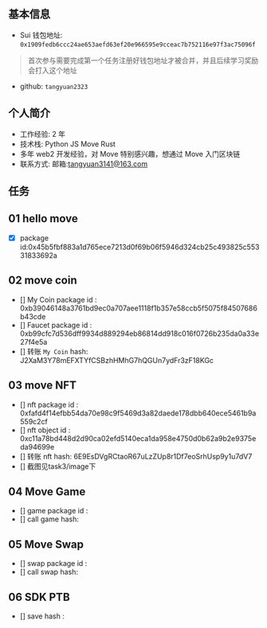## 基本信息

- Sui 钱包地址: `0x1909fedb6ccc24ae653aefd63ef20e966595e9cceac7b752116e97f3ac75096f`

> 首次参与需要完成第一个任务注册好钱包地址才被合并，并且后续学习奖励会打入这个地址

- github: `tangyuan2323`

## 个人简介

- 工作经验: 2 年
- 技术栈: Python JS Move Rust 
- 多年 web2 开发经验，对 Move 特别感兴趣，想通过 Move 入门区块链
- 联系方式: 邮箱:tangyuan3141@163.com

## 任务

## 01 hello move

- [x] package id:0x45b5fbf883a1d765ece7213d0f69b06f5946d324cb25c493825c55331833692a

## 02 move coin

- [] My Coin package id : 0xb39046148a3761bd9ec0a707aee1118f1b357e58ccb5f5075f84507686b43cde
- [] Faucet package id : 0xb99cfc7d536dff9934d889294eb86814dd918c016f0726b235da0a33e27f4e5a
- [] 转账 `My Coin` hash: J2XaM3Y78mEFXTYfCSBzhHMhG7hQGUn7ydFr3zF18KGc

## 03 move NFT

- [] nft package id : 0xfafd4f14efbb54da70e98c9f5469d3a82daede178dbb640ece5461b9a559c2cf
- [] nft object id : 0xc11a78bd448d2d90ca02efd5140eca1da958e4750d0b62a9b2e9375eda94699e
- [] 转账 nft hash: 6E9EsDVgRCtaoR67uLzZUp8r1Df7eoSrhUsp9y1u7dV7
- [] 截图见task3/image下

## 04 Move Game

- [] game package id :
- [] call game hash:

## 05 Move Swap

- [] swap package id :
- [] call swap hash:

## 06 SDK PTB

- [] save hash :

